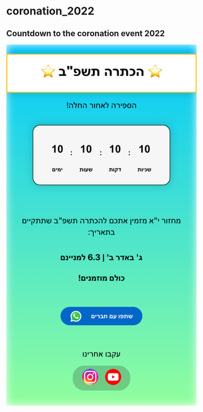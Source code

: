 # coronation_2022
## Countdown to the coronation event 2022
![Screenshot](https://github.com/UMenashe/coronation_2022/blob/main/assets/coronation_2022img.png)
